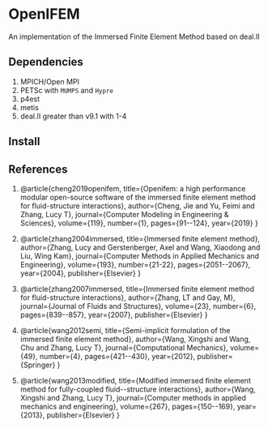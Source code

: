 # OpenIFEM
An implementation of the Immersed Finite Element Method based on deal.II

## Dependencies
1. MPICH/Open MPI
2. PETSc with `MUMPS` and `Hypre`
3. p4est
4. metis
5. deal.II greater than v9.1 with 1-4

## Install

## References
1. @article{cheng2019openifem,
     title={Openifem: a high performance modular open-source software of the immersed finite element method for fluid-structure interactions},
     author={Cheng, Jie and Yu, Feimi and Zhang, Lucy T},
     journal={Computer Modeling in Engineering \& Sciences},
     volume={119},
     number={1},
     pages={91--124},
     year={2019}
   }
2. @article{zhang2004immersed,
     title={Immersed finite element method},
     author={Zhang, Lucy and Gerstenberger, Axel and Wang, Xiaodong and Liu, Wing Kam},
     journal={Computer Methods in Applied Mechanics and Engineering},
     volume={193},
     number={21-22},
     pages={2051--2067},
     year={2004},
     publisher={Elsevier}
   }

3. @article{zhang2007immersed,
     title={Immersed finite element method for fluid-structure interactions},
     author={Zhang, LT and Gay, M},
     journal={Journal of Fluids and Structures},
     volume={23},
     number={6},
     pages={839--857},
     year={2007},
     publisher={Elsevier}
   }
   
4. @article{wang2012semi,
     title={Semi-implicit formulation of the immersed finite element method},
     author={Wang, Xingshi and Wang, Chu and Zhang, Lucy T},
     journal={Computational Mechanics},
     volume={49},
     number={4},
     pages={421--430},
     year={2012},
     publisher={Springer}
   }

5. @article{wang2013modified,
     title={Modified immersed finite element method for fully-coupled fluid--structure interactions},
     author={Wang, Xingshi and Zhang, Lucy T},
     journal={Computer methods in applied mechanics and engineering},
     volume={267},
     pages={150--169},
     year={2013},
     publisher={Elsevier}
   }
